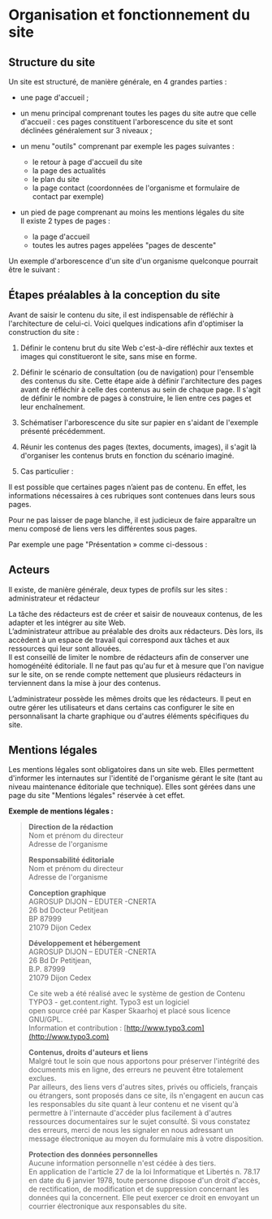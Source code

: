 # Organisation et fonctionnement du site

## Structure du site

Un site est structuré, de manière générale, en 4 grandes parties :

* une page d'accueil ;

* un menu principal comprenant toutes les pages du site autre que celle d'accueil : ces pages constituent l'arborescence du site et sont déclinées généralement sur 3 niveaux ;

* un menu "outils" comprenant par exemple les pages suivantes :

  * le retour à page d'accueil du site 
  * la page des actualités 
  * le plan du site 
  * la page contact \(coordonnées de l'organisme et formulaire de contact par exemple\)


* un pied de page comprenant au moins les mentions légales du site   
  Il existe 2 types de pages :

  * la page d'accueil 
  * toutes les autres pages appelées "pages de descente"


Un exemple d'arborescence d'un site d'un organisme quelconque pourrait être le suivant :

## Étapes préalables à la conception du site

Avant de saisir le contenu du site, il est indispensable de réfléchir à l'architecture de celui-ci. Voici quelques indications afin d'optimiser la construction du site :

1. Définir le contenu brut du site Web c'est-à-dire réfléchir aux textes et images qui constitueront le site, sans mise en forme.

2. Définir le scénario de consultation \(ou de navigation\) pour l'ensemble des contenus du site. Cette étape aide à définir l'architecture des pages avant de réfléchir à celle des contenus au sein de chaque page. Il s'agit de définir le nombre de pages à construire, le lien entre ces pages et leur enchaînement.

3. Schématiser l'arborescence du site sur papier en s'aidant de l'exemple présenté précédemment.

4. Réunir les contenus des pages \(textes, documents, images\), il s'agit là d'organiser les contenus bruts en fonction du scénario imaginé.

5. Cas particulier :


Il est possible que certaines pages n’aient pas de contenu. En effet, les informations nécessaires à ces rubriques sont contenues dans leurs sous pages.

Pour ne pas laisser de page blanche, il est judicieux de faire apparaître un menu composé de liens vers les différentes sous pages.

Par exemple une page "Présentation » comme ci-dessous :

## Acteurs

Il existe, de manière générale, deux types de profils sur les sites : administrateur et rédacteur

La tâche des rédacteurs est de créer et saisir de nouveaux contenus, de les adapter et les intégrer au site Web.  
L’administrateur attribue au préalable des droits aux rédacteurs. Dès lors, ils accèdent à un espace de travail qui correspond aux tâches et aux ressources qui leur sont allouées.  
Il est conseillé de limiter le nombre de rédacteurs afin de conserver une homogénéité éditoriale. Il ne faut pas qu'au fur et à mesure que l'on navigue sur le site, on se rende compte nettement que plusieurs rédacteurs in  
terviennent dans la mise à jour des contenus.

L’administrateur possède les mêmes droits que les rédacteurs. Il peut en outre gérer les utilisateurs et dans certains cas configurer le site en personnalisant la charte graphique ou d'autres éléments spécifiques du site.

## Mentions légales

Les mentions légales sont obligatoires dans un site web. Elles permettent d'informer les internautes sur l'identité de l'organisme gérant le site \(tant au niveau maintenance éditoriale que technique\). Elles sont gérées dans une page du site "Mentions légales" réservée à cet effet.

**Exemple de mentions légales :**

> **Direction de la rédaction**  
> Nom et prénom du directeur  
> Adresse de l'organisme
>
> **Responsabilité éditoriale**  
> Nom et prénom du directeur  
> Adresse de l'organisme
>
> **Conception graphique**  
> AGROSUP DIJON – EDUTER -CNERTA  
> 26 bd Docteur Petitjean  
> BP 87999  
> 21079 Dijon Cedex
>
> **Développement et hébergement**  
> AGROSUP DIJON – EDUTER -CNERTA  
> 26 Bd Dr Petitjean,  
> B.P. 87999  
> 21079 Dijon Cedex
>
> Ce site web a été réalisé avec le système de gestion de Contenu TYPO3 - get.content.right. Typo3 est un logiciel  
> open source créé par Kasper Skaarhoj et placé sous licence GNU/GPL.  
> Information et contribution : [http://www.typo3.com](http://www.typo3.com)
>
> **Contenus, droits d'auteurs et liens**  
> Malgré tout le soin que nous apportons pour préserver l'intégrité des documents mis en ligne, des erreurs ne peuvent être totalement exclues.  
> Par ailleurs, des liens vers d'autres sites, privés ou officiels, français ou étrangers, sont proposés dans ce site, ils n'engagent en aucun cas les responsables du site quant à leur contenu et ne visent qu'à permettre à l'internaute d'accéder plus facilement à d'autres ressources documentaires sur le sujet consulté. Si vous constatez des erreurs, merci de nous les signaler en nous adressant un message électronique au moyen du formulaire mis à votre  disposition.
>
> **Protection des données personnelles**  
> Aucune information personnelle n'est cédée à des tiers.  
> En application de l'article 27 de la loi Informatique et Libertés n. 78.17 en date du 6 janvier 1978, toute personne dispose d'un droit d'accès, de rectification, de modification et de suppression concernant les données qui la concernent. Elle peut exercer ce droit en envoyant un courrier électronique aux responsables du site.




